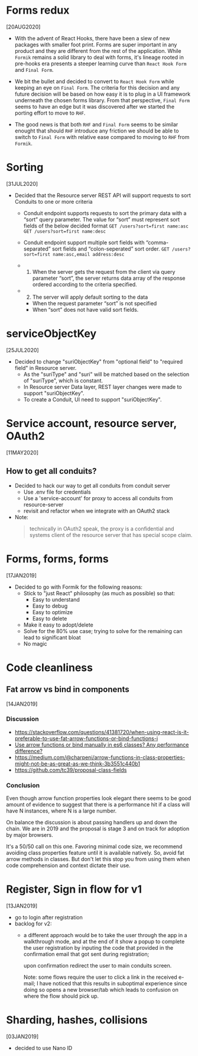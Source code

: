 # Forms redux
[20AUG2020]
- With the advent of React Hooks, there have been a slew of new packages with
  smaller foot print. Forms are super important in any product and they are
  different from the rest of the application. While `Formik` remains a solid
  library to deal with forms, it's lineage rooted in pre-hooks era presents
  a steeper learning curve than `React Hook Form` and `Final Form`.

- We bit the bullet and decided to convert to `React Hook Form` while
  keeping an eye on `Final Form`. The criteria for this decision and any
  future decision will be based on how easy it is to plug in a UI framework
  underneath the chosen forms library. From that perspective, `Final Form`
  seems to have an edge but it was discovered after we started the porting 
  effort to move to `RHF`.

- The good news is that both `RHF` and `Final Form` seems to be similar 
  enought that should `RHF` introduce any friction we should be able to 
  switch to `Final Form` with relative ease compared to moving to `RHF`
  from `Formik`.

# Sorting
[31JUL2020]
- Decided that the Resource server REST API will support requests to sort
  Conduits to one or more criteria
  - Conduit endpoint supports requests to sort the primary data with a “sort”
    query parameter. The value for “sort” must represent sort fields of the
    below decided format
    ` GET /users?sort=first name:asc `
    ` GET /users?sort=first name:desc `

  - Conduit endpoint support multiple sort fields with “comma-separated” sort
    fields and “colon-seperated” sort order.
    ` GET /users?sort=first name:asc,email address:desc `

  - 1. When the server gets the request from the client via query parameter 
      “sort”, the server returns data array of the response ordered according
       to the criteria specified.
  - 2. The server will apply default sorting to the data
    - When the request parameter “sort” is not specified
    - When “sort” does not have valid sort fields.

# serviceObjectKey
[25JUL2020]
- Decided to change "suriObjectKey" from "optional field" to "required field"
 in Resource server.
  - As the "suriType" and "suri" will be matched based on the selection of 
    "suriType", which is constant.
  - In Resource server Data layer, REST layer changes were made to support
    "suriObjectKey".
  - To create a Conduit, UI need to support "suriObjectKey".

# Service account, resource server, OAuth2
[11MAY2020]
## How to get all conduits?
- Decided to hack our way to get all conduits from conduit server
  - Use .env file for credentials
  - Use a 'service-account' for proxy to access all conduits from resource-server
  - revisit and refactor when we integrate with an OAuth2 stack
- Note:
  > technically in OAuth2 speak, the proxy is a confidential and systems
  > client of the resource server that has special scope claim. 

# Forms, forms, forms
[17JAN2019]
- Decided to go with Formik for the following reasons:
  - Stick to "just React" philosophy (as much as possible) so that:
    - Easy to understand
    - Easy to debug
    - Easy to optimize
    - Easy to delete
  - Make it easy to adopt/delete
  - Solve for the 80% use case; trying to solve for the remaining
    can lead to significant bloat
  - No magic

# Code cleanliness
## Fat arrow vs bind in components
[14JAN2019]
### Discussion
- https://stackoverflow.com/questions/41381720/when-using-react-is-it-preferable-to-use-fat-arrow-functions-or-bind-functions-i
- [Use arrow functions or bind manually in es6 classes? Any performance difference?](https://github.com/facebook/react/issues/9851)
- https://medium.com/@charpeni/arrow-functions-in-class-properties-might-not-be-as-great-as-we-think-3b3551c440b1
- https://github.com/tc39/proposal-class-fields

### Conclusion
Even though arrow function properties look elegant there seems to be
good amount of evidence to suggest that there is a performance hit if
a class will have N instances, where N is a large number.

On balance the discussion is about passing handlers up and down the
chain. We are in 2019 and the proposal is stage 3 and on track for
adoption by major browsers.

It's a 50/50 call on this one. Favoring minimal code size, we recommend
avoiding class properties feature until it is available natively. So,
avoid fat arrow methods in classes. But don't let this stop you from
using them when code comprehension and context dictate their use.

# Register, Sign in flow for v1
[13JAN2019]
- go to login after registration
- backlog for v2:
  - a different approach would be to take the user through the app
    in a walkthrough mode, and at the end of it show a popup to complete
    the user registration by inputing the code that provided in the
    confirmation email that got sent during registration;

    upon confirmation redirect the user to main conduits screen.

    Note: some flows require the user to click a link in the received
    e-mail; I have noticed that this results in suboptimal experience
    since doing so opens a new browser/tab which leads to confusion
    on where the flow should pick up.

# Sharding, hashes, collisions
[03JAN2019]
- decided to use Nano ID